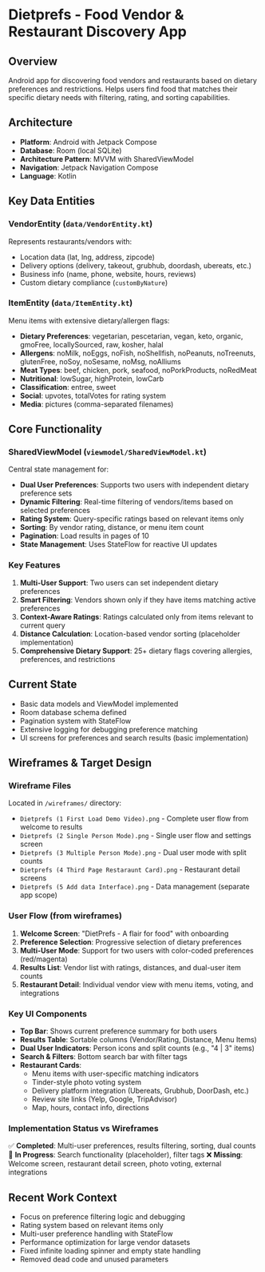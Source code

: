 # Dietprefs - Food Vendor & Restaurant Discovery App

## Overview
Android app for discovering food vendors and restaurants based on dietary preferences and restrictions. Helps users find food that matches their specific dietary needs with filtering, rating, and sorting capabilities.

## Architecture
- **Platform**: Android with Jetpack Compose
- **Database**: Room (local SQLite)
- **Architecture Pattern**: MVVM with SharedViewModel
- **Navigation**: Jetpack Navigation Compose
- **Language**: Kotlin

## Key Data Entities

### VendorEntity (`data/VendorEntity.kt`)
Represents restaurants/vendors with:
- Location data (lat, lng, address, zipcode)
- Delivery options (delivery, takeout, grubhub, doordash, ubereats, etc.)
- Business info (name, phone, website, hours, reviews)
- Custom dietary compliance (`customByNature`)

### ItemEntity (`data/ItemEntity.kt`)
Menu items with extensive dietary/allergen flags:
- **Dietary Preferences**: vegetarian, pescetarian, vegan, keto, organic, gmoFree, locallySourced, raw, kosher, halal
- **Allergens**: noMilk, noEggs, noFish, noShellfish, noPeanuts, noTreenuts, glutenFree, noSoy, noSesame, noMsg, noAlliums
- **Meat Types**: beef, chicken, pork, seafood, noPorkProducts, noRedMeat
- **Nutritional**: lowSugar, highProtein, lowCarb
- **Classification**: entree, sweet
- **Social**: upvotes, totalVotes for rating system
- **Media**: pictures (comma-separated filenames)

## Core Functionality

### SharedViewModel (`viewmodel/SharedViewModel.kt`)
Central state management for:
- **Dual User Preferences**: Supports two users with independent dietary preference sets
- **Dynamic Filtering**: Real-time filtering of vendors/items based on selected preferences
- **Rating System**: Query-specific ratings based on relevant items only
- **Sorting**: By vendor rating, distance, or menu item count
- **Pagination**: Load results in pages of 10
- **State Management**: Uses StateFlow for reactive UI updates

### Key Features
1. **Multi-User Support**: Two users can set independent dietary preferences
2. **Smart Filtering**: Vendors shown only if they have items matching active preferences
3. **Context-Aware Ratings**: Ratings calculated only from items relevant to current query
4. **Distance Calculation**: Location-based vendor sorting (placeholder implementation)
5. **Comprehensive Dietary Support**: 25+ dietary flags covering allergies, preferences, and restrictions

## Current State
- Basic data models and ViewModel implemented
- Room database schema defined
- Pagination system with StateFlow
- Extensive logging for debugging preference matching
- UI screens for preferences and search results (basic implementation)

## Wireframes & Target Design

### Wireframe Files
Located in `/wireframes/` directory:
- `Dietprefs (1 First Load Demo Video).png` - Complete user flow from welcome to results
- `Dietprefs (2 Single Person Mode).png` - Single user flow and settings screen
- `Dietprefs (3 Multiple Person Mode).png` - Dual user mode with split counts
- `Dietprefs (4 Third Page Restaraunt Card).png` - Restaurant detail screens
- `Dietprefs (5 Add data Interface).png` - Data management (separate app scope)

### User Flow (from wireframes)
1. **Welcome Screen**: "DietPrefs - A flair for food" with onboarding
2. **Preference Selection**: Progressive selection of dietary preferences
3. **Multi-User Mode**: Support for two users with color-coded preferences (red/magenta)
4. **Results List**: Vendor list with ratings, distances, and dual-user item counts
5. **Restaurant Detail**: Individual vendor view with menu items, voting, and integrations

### Key UI Components
- **Top Bar**: Shows current preference summary for both users
- **Results Table**: Sortable columns (Vendor/Rating, Distance, Menu Items)
- **Dual User Indicators**: Person icons and split counts (e.g., "4 | 3" items)
- **Search & Filters**: Bottom search bar with filter tags
- **Restaurant Cards**: 
  - Menu items with user-specific matching indicators
  - Tinder-style photo voting system
  - Delivery platform integration (Ubereats, Grubhub, DoorDash, etc.)
  - Review site links (Yelp, Google, TripAdvisor)
  - Map, hours, contact info, directions

### Implementation Status vs Wireframes
✅ **Completed**: Multi-user preferences, results filtering, sorting, dual counts
🚧 **In Progress**: Search functionality (placeholder), filter tags
❌ **Missing**: Welcome screen, restaurant detail screen, photo voting, external integrations

## Recent Work Context
- Focus on preference filtering logic and debugging
- Rating system based on relevant items only
- Multi-user preference handling with StateFlow
- Performance optimization for large vendor datasets
- Fixed infinite loading spinner and empty state handling
- Removed dead code and unused parameters